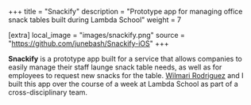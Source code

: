 +++
title = "Snackify"
description = "Prototype app for managing office snack tables built during Lambda School"
weight = 7

[extra]
local_image = "images/snackify.png"
source = "https://github.com/junebash/Snackify-iOS"
+++

**Snackify** is a prototype app built for a service that allows companies to easily manage their staff launge snack table needs, as well as for employees to request new snacks for the table. [Wilmari Rodriguez](https://www.linkedin.com/in/wilmari-rodriguez/) and I built this app over the course of a week at Lambda School as part of a cross-disciplinary team.